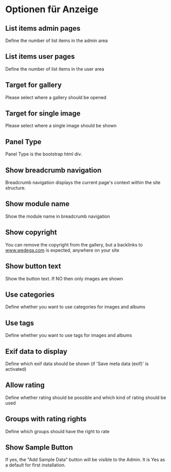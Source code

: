 # Optionen für Anzeige

## List items admin pages

Define the number of list items in the admin area

## List items user pages

Define the number of list items in the user area

## Target for gallery

Please select where a gallery should be opened

## Target for single image

Please select where a single image should be shown

## Panel Type

Panel Type is the bootstrap html div.

## Show breadcrumb navigation

Breadcrumb navigation displays the current page's context within the site structure.

## Show module name

Show the module name in breadcrumb navigation

## Show copyright

You can remove the copyright from the gallery, but a backlinks to www.wedega.com is expected, anywhere on your site

## Show button text

Show the button text. If NO then only images are shown

## Use categories

Define whether you want to use categories for images and albums

## Use tags

Define whether you want to use tags for images and albums

## Exif data to display

Define which exif data should be shown \(if 'Save meta data \(exif\)' is activated\)

## Allow rating

Define whether rating should be possible and which kind of rating should be used

## Groups with rating rights

Define which groups should have the right to rate

## Show Sample Button

If yes, the "Add Sample Data" button will be visible to the Admin. It is Yes as a default for first installation.

